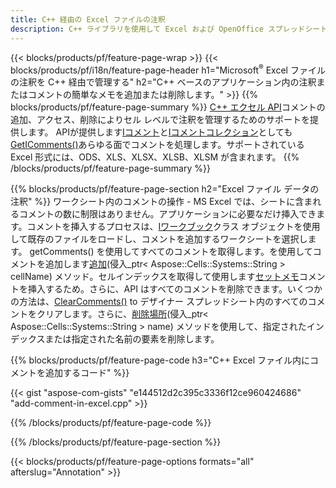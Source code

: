 ```yaml
---
title: C++ 経由の Excel ファイルの注釈
description: C++ ライブラリを使用して Excel および OpenOffice スプレッドシートのデータ注釈コメントを追加または削除します。
---
```

{{< blocks/products/pf/feature-page-wrap >}}
{{< blocks/products/pf/i18n/feature-page-header h1="Microsoft<sup>&reg;</sup> Excel ファイルの注釈を C++ 経由で管理する" h2="C++ ベースのアプリケーション内の注釈またはコメントの簡単なメモを追加または削除します。" >}}
{{% blocks/products/pf/feature-page-summary %}}
[C++ エクセル API](/cells/ja/cpp/)コメントの追加、アクセス、削除によりセル レベルで注釈を管理するためのサポートを提供します。 APIが提供します[Iコメント](https://reference.aspose.com/cells/cpp/class/aspose.cells.i_comment)と[Iコメントコレクション](https://reference.aspose.com/cells/cpp/class/aspose.cells.i_comment_collection)としても[GetIComments()](https://reference.aspose.com/cells/cpp/class/aspose.cells.i_worksheet#ae7cce5f85b7b25a1e5c58df1b613ca5a)あらゆる面でコメントを処理します。サポートされている Excel 形式には、ODS、XLS、XLSX、XLSB、XLSM が含まれます。
{{% /blocks/products/pf/feature-page-summary %}}

{{% blocks/products/pf/feature-page-section h2="Excel ファイル データの注釈" %}}
ワークシート内のコメントの操作 - MS Excel では、シートに含まれるコメントの数に制限はありません。アプリケーションに必要なだけ挿入できます。コメントを挿入するプロセスは、[Iワークブック](https://reference.aspose.com/cells/cpp/class/aspose.cells.i_workbook)クラス オブジェクトを使用して既存のファイルをロードし、コメントを追加するワークシートを選択します。 getComments() を使用してすべてのコメントを取得します。を使用してコメントを追加します[追加](https://reference.aspose.com/cells/cpp/class/aspose.cells.i_comment_collection#a3f014415e292fa15c6220e9727dad384)(侵入_ptr< Aspose::Cells::Systems::String > cellName) メソッド。セルインデックスを取得して使用します[セットメモ](https://reference.aspose.com/cells/cpp/class/aspose.cells.i_comment#a791b9d4e9bf3975709a7f93b5db09580)コメントを挿入するため。さらに、API はすべてのコメントを削除できます。いくつかの方法は、[ClearComments()](https://reference.aspose.com/cells/cpp/class/aspose.cells.i_worksheet#ad4e0ea291ae60fc1b5d815e520edc6c3) to デザイナー スプレッドシート内のすべてのコメントをクリアします。さらに、[削除場所](https://reference.aspose.com/cells/cpp/class/aspose.cells.i_worksheet_collection#addabcc7d7d76874694018fb3ba37b72c)(侵入_ptr< Aspose::Cells::Systems::String > name) メソッドを使用して、指定されたインデックスまたは指定された名前の要素を削除します。

{{% blocks/products/pf/feature-page-code h3="C++ Excel ファイル内にコメントを追加するコード" %}}

{{< gist "aspose-com-gists" "e144512d2c395c3336f12ce960424686" "add-comment-in-excel.cpp" >}}

{{% /blocks/products/pf/feature-page-code %}}

{{% /blocks/products/pf/feature-page-section %}}

{{< blocks/products/pf/feature-page-options formats="all" afterslug="Annotation" >}}
